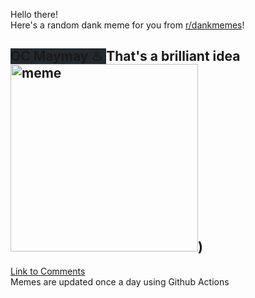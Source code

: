 Hello there! <br>Here's a random dank meme for you from [r/dankmemes](https://reddit.com/r/dankmemes)!<br>
## <span style="background-color: #24292e">OC Maymay ♨ </span> That's a brilliant idea<br><img src="https://i.redd.it/uxl2tup4lbs51.jpg" alt="meme" width="300"/>)<br>
[Link to Comments](https://reddit.com/r/dankmemes/comments/j8qr7n/thats_a_brilliant_idea/)<br>
Memes are updated once a day using Github Actions